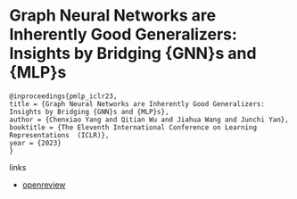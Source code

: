 # Graph Neural Networks are Inherently Good Generalizers: Insights by Bridging {GNN}s and {MLP}s

```
@inproceedings{pmlp_iclr23,
title = {Graph Neural Networks are Inherently Good Generalizers: Insights by Bridging {GNN}s and {MLP}s},
author = {Chenxiao Yang and Qitian Wu and Jiahua Wang and Junchi Yan},
booktitle = {The Eleventh International Conference on Learning Representations  (ICLR)},
year = {2023}
}
```

links
- [openreview](https://openreview.net/forum?id=dqnNW2omZL6)
